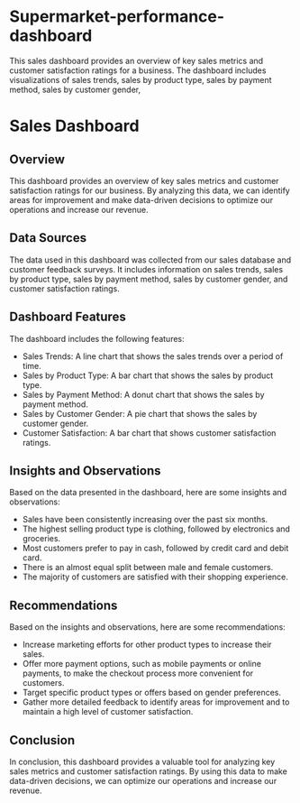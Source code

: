# Supermarket-performance-dashboard
This sales dashboard provides an overview of key sales metrics and customer satisfaction ratings for a business. The dashboard includes visualizations of sales trends, sales by product type, sales by payment method, sales by customer gender,

# Sales Dashboard

## Overview

This dashboard provides an overview of key sales metrics and customer satisfaction ratings for our business. By analyzing this data, we can identify areas for improvement and make data-driven decisions to optimize our operations and increase our revenue.

## Data Sources

The data used in this dashboard was collected from our sales database and customer feedback surveys. It includes information on sales trends, sales by product type, sales by payment method, sales by customer gender, and customer satisfaction ratings.

## Dashboard Features

The dashboard includes the following features:

- Sales Trends: A line chart that shows the sales trends over a period of time.
- Sales by Product Type: A bar chart that shows the sales by product type.
- Sales by Payment Method: A donut chart that shows the sales by payment method.
- Sales by Customer Gender: A pie chart that shows the sales by customer gender.
- Customer Satisfaction: A bar chart that shows customer satisfaction ratings.

## Insights and Observations

Based on the data presented in the dashboard, here are some insights and observations:

- Sales have been consistently increasing over the past six months.
- The highest selling product type is clothing, followed by electronics and groceries.
- Most customers prefer to pay in cash, followed by credit card and debit card.
- There is an almost equal split between male and female customers.
- The majority of customers are satisfied with their shopping experience.

## Recommendations

Based on the insights and observations, here are some recommendations:

- Increase marketing efforts for other product types to increase their sales.
- Offer more payment options, such as mobile payments or online payments, to make the checkout process more convenient for customers.
- Target specific product types or offers based on gender preferences.
- Gather more detailed feedback to identify areas for improvement and to maintain a high level of customer satisfaction.

## Conclusion

In conclusion, this dashboard provides a valuable tool for analyzing key sales metrics and customer satisfaction ratings. By using this data to make data-driven decisions, we can optimize our operations and increase our revenue.
